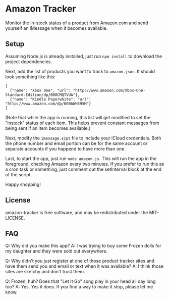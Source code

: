 # Amazon Tracker
Monitor the in-stock status of a product from Amazon.com and send yourself an iMessage
when it becomes available.

## Setup
Assuming Node.js is already installed, just run `npm install` to download the project dependencies.

Next, add the list of products you want to track to `amazon.json`.  It should look something like this:

```
[
  {"name": "Xbox One", "url": "http://www.amazon.com/Xbox-One-Standard-Edition/dp/B00CMQTVUA"},
  {"name": "Kindle Paperwhite": "url": "http://www.amazon.com/dp/B00AWH595M"}
]
```

(Note that while the app is running, this list will get modified to set the "instock" 
status of each item. This helps prevent constant messages from being sent if an item 
becomes available.)

Next, modify the `imessage.scpt` file to include your iCloud credentials. Both the phone number
and email portion can be for the same account or separate accounts if you happend to have
more than one.

Last, to start the app, just run `node amazon.js`. This will run the app in the foreground,
checking Amazon every two minutes. If you prefer to run this as a cron task or something,
just comment out the setInterval block at the end of the script.

Happy shopping!

## License
amazon-tracker is free software, and may be redistributed under the MIT-LICENSE.

## FAQ

Q: Why did you make this app?
A: I was trying to buy some Frozen dolls for my daughter and they were sold out everywhere.

Q: Why didn't you just register at one of those product tracker sites and have them send
you and email or text when it was available?
A: I think those sites are sketchy and don't trust them.

Q: Frozen, huh? Does that "Let It Go" song play in your head all day long too?
A: Yes. Yes it does. If you find a way to make it stop, please let me know.
